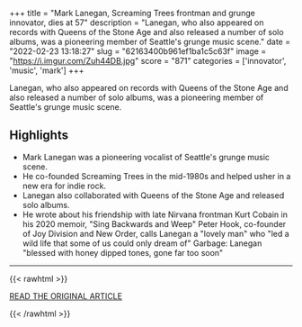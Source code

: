 +++
title = "Mark Lanegan, Screaming Trees frontman and grunge innovator, dies at 57"
description = "Lanegan, who also appeared on records with Queens of the Stone Age and also released a number of solo albums, was a pioneering member of Seattle's grunge music scene."
date = "2022-02-23 13:18:27"
slug = "62163400b961ef1ba1c5c63f"
image = "https://i.imgur.com/Zuh44DB.jpg"
score = "871"
categories = ['innovator', 'music', 'mark']
+++

Lanegan, who also appeared on records with Queens of the Stone Age and also released a number of solo albums, was a pioneering member of Seattle's grunge music scene.

## Highlights

- Mark Lanegan was a pioneering vocalist of Seattle's grunge music scene.
- He co-founded Screaming Trees in the mid-1980s and helped usher in a new era for indie rock.
- Lanegan also collaborated with Queens of the Stone Age and released solo albums.
- He wrote about his friendship with late Nirvana frontman Kurt Cobain in his 2020 memoir, "Sing Backwards and Weep" Peter Hook, co-founder of Joy Division and New Order, calls Lanegan a "lovely man" who "led a wild life that some of us could only dream of" Garbage: Lanegan "blessed with honey dipped tones, gone far too soon"

---

{{< rawhtml >}}
  <p class="article-category">
    <a target="_blank" href="https://www.cnn.com/2022/02/22/entertainment/mark-lanegan-death-screaming-trees-cec/index.html">READ THE ORIGINAL ARTICLE</a>
  </p>
{{< /rawhtml >}}
